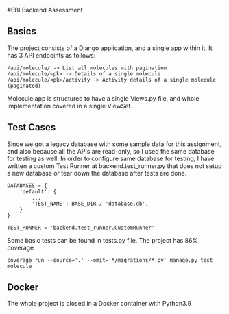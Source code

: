 #EBI Backend Assessment

## Basics
The project consists of a Django application, and a single app within it. It has 3 API endpoints as follows:

```
/api/molecule/ -> List all molecules with pagination
/api/molecule/<pk> -> Details of a single molecule
/api/molecule/<pk>/activity -> Activity details of a single molecule (paginated)
```

Molecule app is structured to have a single Views.py file, and whole implementation covered in a single ViewSet.

## Test Cases
Since we got a legacy database with some sample data for this assignment, and also because all the APIs are read-only, so I used the same database for testing as well. In order to configure same database for testing, I have written a custom Test Runner at backend.test_runner.py that does not setup a new database or tear down the database after tests are done.

```
DATABASES = {
    'default': {
        ...
        'TEST_NAME': BASE_DIR / 'database.db',
    }
}

TEST_RUNNER = 'backend.test_runner.CustomRunner'
```

Some basic tests can be found in tests.py file. The project has 86% coverage 

``coverage run --source='.' --omit='*/migrations/*.py' manage.py test molecule``

## Docker
The whole project is closed in a Docker container with Python3.9
